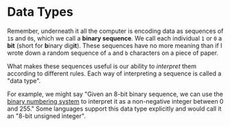 # Data Types

Remember, underneath it all the computer is encoding data as sequences of `1`s and `0`s, which we call a **binary sequence**. We call each individual `1` or `0` a **bit** (short for **b**inary dig**it**). These sequences have no more meaning than if I wrote down a random sequence of `a` and `b` characters on a piece of paper.

What makes these sequences useful is our ability to *interpret* them according to different rules. Each way of interpreting a sequence is called a "data type".

For example, we might say "Given an 8-bit binary sequence, we can use the [binary numbering system][wiki-binary-number] to interpret it as a non-negative integer between 0 and 255." Some languages support this data type explicitly and would call it an "8-bit unsigned integer".

[wiki-binary-number]: https://en.wikipedia.org/wiki/Binary_number
